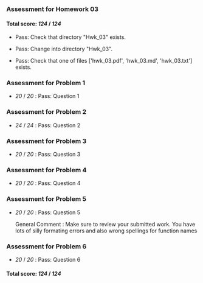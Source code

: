 ### Assessment for Homework 03

#### Total score: _124_ / _124_

+ Pass: Check that directory "Hwk_03" exists.

+ Pass: Change into directory "Hwk_03".

+ Pass: Check that one of files ['hwk_03.pdf', 'hwk_03.md', 'hwk_03.txt'] exists.

### Assessment for Problem 1

+  _20_ / _20_ : Pass: Question 1

    

### Assessment for Problem 2

+  _24_ / _24_ : Pass: Question 2

    

### Assessment for Problem 3

+  _20_ / _20_ : Pass: Question 3

    

### Assessment for Problem 4

+  _20_ / _20_ : Pass: Question 4

    

### Assessment for Problem 5

+  _20_ / _20_ : Pass: Question 5

    General Comment : Make sure to review your submitted work. You have lots of silly formating errors and also wrong spellings for function names

### Assessment for Problem 6

+  _20_ / _20_ : Pass: Question 6

    

#### Total score: _124_ / _124_

